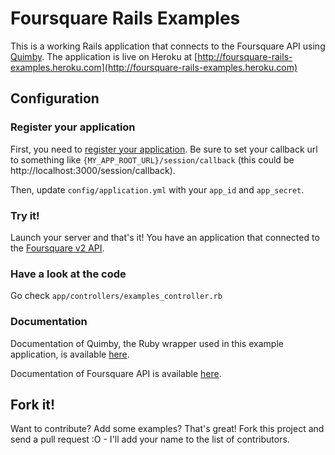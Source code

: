 # Foursquare Rails Examples

This is a working Rails application that connects to the Foursquare API using [Quimby](http://github.com/groupme/quimby).
The application is live on Heroku at [http://foursquare-rails-examples.heroku.com](http://foursquare-rails-examples.heroku.com)

## Configuration

### Register your application

First, you need to [register your application](https://foursquare.com/oauth).
Be sure to set your callback url to something like `{MY_APP_ROOT_URL}/session/callback` (this could be http://localhost:3000/session/callback).

Then, update `config/application.yml` with your `app_id` and `app_secret`.
    
### Try it!

Launch your server and that's it! You have an application that connected to the [Foursquare v2 API](http://developer.foursquare.com).

### Have a look at the code

Go check `app/controllers/examples_controller.rb`

### Documentation

Documentation of Quimby, the Ruby wrapper used in this example application, is available [here](http://github.com/groupme/quimby).

Documentation of Foursquare API is available [here](http://developer.foursquare.com).

## Fork it!

Want to contribute? Add some examples? That's great! Fork this project and send a pull request :O - I'll add your name to the list of contributors.
